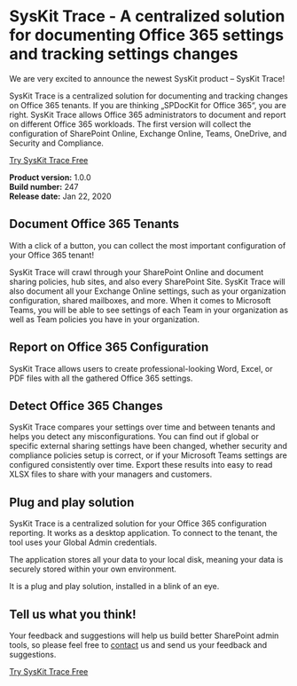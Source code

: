 # SysKit Trace - A centralized solution for documenting Office 365 settings and tracking settings changes

We are very excited to announce the newest SysKit product – SysKit Trace!

SysKit Trace is a centralized solution for documenting and tracking changes on Office 365 tenants. If you are thinking „SPDocKit for Office 365“, you are right. SysKit Trace allows Office 365 administrators to document and report on different Office 365 workloads. The first version will collect the configuration of SharePoint Online, Exchange Online, Teams, OneDrive, and Security and Compliance.

[Try SysKit Trace Free](https://www.syskit.com/products/trace/download/)

**Product version:** 1.0.0  
**Build number:** 247  
**Release date:** Jan 22, 2020

## Document Office 365 Tenants

With a click of a button, you can collect the most important configuration of your Office 365 tenant!

 SysKit Trace will crawl through your SharePoint Online and document sharing policies, hub sites, and also every SharePoint Site. SysKit Trace will also document all your Exchange Online settings, such as your organization configuration, shared mailboxes, and more. When it comes to Microsoft Teams, you will be able to see settings of each Team in your organization as well as Team policies you have in your organization. 

## Report on Office 365 Configuration

SysKit Trace allows users to create professional-looking Word, Excel, or PDF files with all the gathered Office 365 settings.

## Detect Office 365 Changes

SysKit Trace compares your settings over time and between tenants and helps you detect any misconfigurations. 
You can find out if global or specific external sharing settings have been changed, whether security and compliance policies setup is correct, or if your Microsoft Teams settings are configured consistently over time. Export these results into easy to read XLSX files to share with your managers and customers. 

## Plug and play solution

SysKit Trace is a centralized solution for your Office 365 configuration reporting. It works as a desktop application. To connect to the tenant, the tool uses your Global Admin credentials.

The application stores all your data to your local disk, meaning your data is securely stored within your own environment.

It is a plug and play solution, installed in a blink of an eye.

## Tell us what you think! 

Your feedback and suggestions will help us build better SharePoint admin tools, so please feel free to [contact](https://feedback.syskit.com/) us and send us your feedback and suggestions.

[Try SysKit Trace Free](https://www.syskit.com/products/trace/download/)